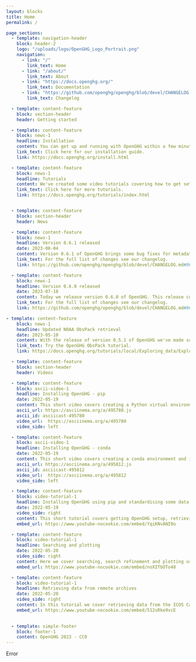 ```yaml
---
layout: blocks
title: Home
permalink: /

page_sections:
  - template: navigation-header
    block: header-2
    logo: "/uploads/logo/OpenGHG_Logo_Portrait.png"
    navigation:
      - link: "/"
        link_text: Home
      - link: "/about/"
        link_text: About
      - link: "https://docs.openghg.org/"
        link_text: Documentation
      - link: "https://github.com/openghg/openghg/blob/devel/CHANGELOG.md"
        link_text: Changelog

  - template: content-feature
    block: section-header
    header: Getting started

  - template: content-feature
    block: news-1
    headline: Installation
    content: You can get up and running with OpenGHG within a few minutes by following our installation guide. Along with our range of tutorials you'll get OpenGHG installed using conda or pip, your own local data store setup and be able to retrieve data from archives such as ICOS and CEDA in no time.
    link_text: Click here for our installation guide.
    link: https://docs.openghg.org/install.html

  - template: content-feature
    block: news-1
    headline: Tutorials
    content: We've created some video tutorials covering how to get setup with OpenGHG and some of the data standardisation, retrieval and plotting tools we've created. You can find the notebooks we use in these videos on our documentation page, and in our repository.
    link_text: Click here for more tutorials.
    link: https://docs.openghg.org/tutorials/index.html


  - template: content-feature
    block: section-header
    header: News

  - template: content-feature
    block: news-1
    headline: Version 0.6.1 released
    date: 2023-08-04
    content: Version 0.6.1 of OpenGHG brings some bug fixes for metadata handling with multiple object stores and the storage of high time resolution footprints
    link_text: For the full list of changes see our changelog.
    link: https://github.com/openghg/openghg/blob/devel/CHANGELOG.md#061---2023-08-04

  - template: content-feature
    block: news-1
    headline: Version 0.6.0 released
    date: 2023-07-18
    content: Today we release version 0.6.0 of OpenGHG. This release contains a number of new features including multiple object store support and an updated data management tool
    link_text: For the full list of changes see our changelog.
    link: https://github.com/openghg/openghg/blob/devel/CHANGELOG.md#060---2023-07-18

- template: content-feature
    block: news-1
    headline: Updated NOAA ObsPack retrieval
    date: 2023-05-10
    content: With the release of version 0.5.1 of OpenGHG we've made some fixes to our NOAA ObsPack retrieval tutorial, install the latest version of OpenGHG from PyPI or conda today.
    link_text: Try the OpenGHG ObsPack tutorial.
    link: https://docs.openghg.org/tutorials/local/Exploring_data/Explore_NOAA_ObsPack.html

  - template: content-feature
    block: section-header
    header: Videos

  - template: content-feature
    block: ascii-video-1
    headline: Installing OpenGHG - pip
    date: 2022-05-19
    content: This short video covers creating a Python virtual environment and installing OpenGHG into it.
    ascii_url: https://asciinema.org/a/495780.js
    ascii_id: asciicast-495780
    video_url:  https://asciinema.org/a/495780
    video_side: left

  - template: content-feature
    block: ascii-video-1
    headline: Installing OpenGHG - conda
    date: 2022-05-19
    content: This short video covers creating a conda environment and installing OpenGHG.
    ascii_url: https://asciinema.org/a/495812.js
    ascii_id: asciicast-495812
    video_url:  https://asciinema.org/a/495812
    video_side: left

  - template: content-feature
    block: video-tutorial-1
    headline: Installing OpenGHG using pip and standardising some data
    date: 2022-05-19
    video_side: right
    content: This short tutorial covers getting OpenGHG setup, retrieving some example data, standardising it and making a quick plot.
    embed_url: https://www.youtube-nocookie.com/embed/YqiKNvANI9o

  - template: content-feature
    block: video-tutorial-1
    headline: Searching and plotting
    date: 2022-05-20
    video_side: right
    content: Here we cover searching, search refinement and plotting using a function from our <b>openghg.plotting</b> submodule.
    embed_url: https://www.youtube-nocookie.com/embed/noXITbOTo48

  - template: content-feature
    block: video-tutorial-1
    headline: Retrieving data from remote archives
    date: 2022-05-20
    video_side: right
    content: In this tutorial we cover retrieving data from the ICOS Carbon Portal and the CEDA archive.
    embed_url: https://www.youtube-nocookie.com/embed/512sRke9vcE
  

  - template: simple-footer
    block: footer-1
    content: OpenGHG 2023 - CC0
---
```


Error
